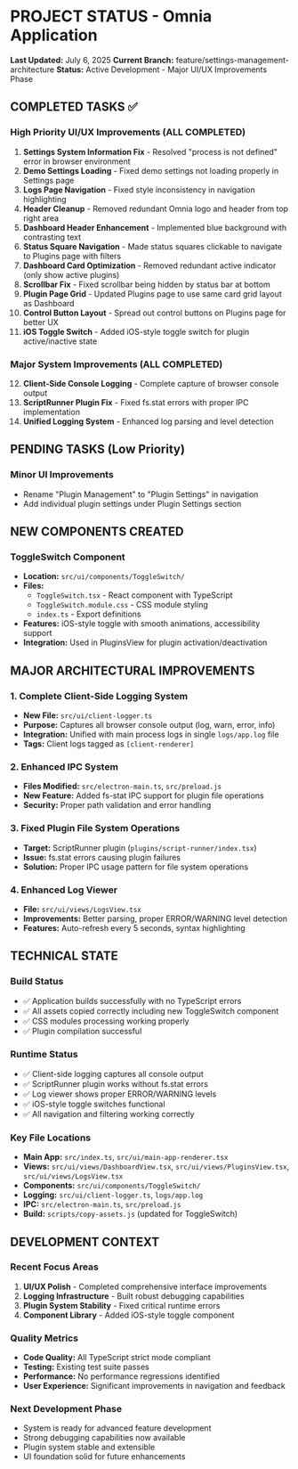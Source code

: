 # PROJECT STATUS - Omnia Application

**Last Updated:** July 6, 2025
**Current Branch:** feature/settings-management-architecture
**Status:** Active Development - Major UI/UX Improvements Phase

## COMPLETED TASKS ✅

### High Priority UI/UX Improvements (ALL COMPLETED)
1. **Settings System Information Fix** - Resolved "process is not defined" error in browser environment
2. **Demo Settings Loading** - Fixed demo settings not loading properly in Settings page
3. **Logs Page Navigation** - Fixed style inconsistency in navigation highlighting
4. **Header Cleanup** - Removed redundant Omnia logo and header from top right area
5. **Dashboard Header Enhancement** - Implemented blue background with contrasting text
6. **Status Square Navigation** - Made status squares clickable to navigate to Plugins page with filters
7. **Dashboard Card Optimization** - Removed redundant active indicator (only show active plugins)
8. **Scrollbar Fix** - Fixed scrollbar being hidden by status bar at bottom
9. **Plugin Page Grid** - Updated Plugins page to use same card grid layout as Dashboard
10. **Control Button Layout** - Spread out control buttons on Plugins page for better UX
11. **iOS Toggle Switch** - Added iOS-style toggle switch for plugin active/inactive state

### Major System Improvements (ALL COMPLETED)
12. **Client-Side Console Logging** - Complete capture of browser console output
13. **ScriptRunner Plugin Fix** - Fixed fs.stat errors with proper IPC implementation
14. **Unified Logging System** - Enhanced log parsing and level detection

## PENDING TASKS (Low Priority)

### Minor UI Improvements
- Rename "Plugin Management" to "Plugin Settings" in navigation
- Add individual plugin settings under Plugin Settings section

## NEW COMPONENTS CREATED

### ToggleSwitch Component
- **Location:** `src/ui/components/ToggleSwitch/`
- **Files:**
  - `ToggleSwitch.tsx` - React component with TypeScript
  - `ToggleSwitch.module.css` - CSS module styling
  - `index.ts` - Export definitions
- **Features:** iOS-style toggle with smooth animations, accessibility support
- **Integration:** Used in PluginsView for plugin activation/deactivation

## MAJOR ARCHITECTURAL IMPROVEMENTS

### 1. Complete Client-Side Logging System
- **New File:** `src/ui/client-logger.ts`
- **Purpose:** Captures all browser console output (log, warn, error, info)
- **Integration:** Unified with main process logs in single `logs/app.log` file
- **Tags:** Client logs tagged as `[client-renderer]`

### 2. Enhanced IPC System
- **Files Modified:** `src/electron-main.ts`, `src/preload.js`
- **New Feature:** Added fs-stat IPC support for plugin file operations
- **Security:** Proper path validation and error handling

### 3. Fixed Plugin File System Operations
- **Target:** ScriptRunner plugin (`plugins/script-runner/index.tsx`)
- **Issue:** fs.stat errors causing plugin failures
- **Solution:** Proper IPC usage pattern for file system operations

### 4. Enhanced Log Viewer
- **File:** `src/ui/views/LogsView.tsx`
- **Improvements:** Better parsing, proper ERROR/WARNING level detection
- **Features:** Auto-refresh every 5 seconds, syntax highlighting

## TECHNICAL STATE

### Build Status
- ✅ Application builds successfully with no TypeScript errors
- ✅ All assets copied correctly including new ToggleSwitch component
- ✅ CSS modules processing working properly
- ✅ Plugin compilation successful

### Runtime Status
- ✅ Client-side logging captures all console output
- ✅ ScriptRunner plugin works without fs.stat errors
- ✅ Log viewer shows proper ERROR/WARNING levels
- ✅ iOS-style toggle switches functional
- ✅ All navigation and filtering working correctly

### Key File Locations
- **Main App:** `src/index.ts`, `src/ui/main-app-renderer.tsx`
- **Views:** `src/ui/views/DashboardView.tsx`, `src/ui/views/PluginsView.tsx`, `src/ui/views/LogsView.tsx`
- **Components:** `src/ui/components/ToggleSwitch/`
- **Logging:** `src/ui/client-logger.ts`, `logs/app.log`
- **IPC:** `src/electron-main.ts`, `src/preload.js`
- **Build:** `scripts/copy-assets.js` (updated for ToggleSwitch)

## DEVELOPMENT CONTEXT

### Recent Focus Areas
1. **UI/UX Polish** - Completed comprehensive interface improvements
2. **Logging Infrastructure** - Built robust debugging capabilities
3. **Plugin System Stability** - Fixed critical runtime errors
4. **Component Library** - Added iOS-style toggle component

### Quality Metrics
- **Code Quality:** All TypeScript strict mode compliant
- **Testing:** Existing test suite passes
- **Performance:** No performance regressions identified
- **User Experience:** Significant improvements in navigation and feedback

### Next Development Phase
- System is ready for advanced feature development
- Strong debugging capabilities now available
- Plugin system stable and extensible
- UI foundation solid for future enhancements